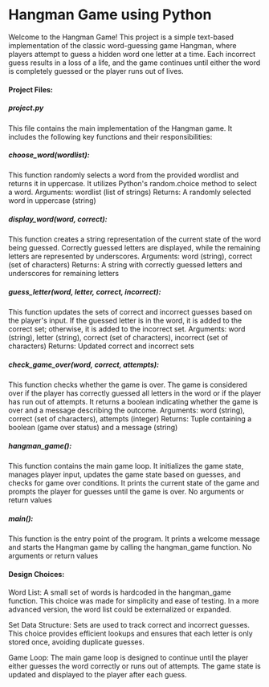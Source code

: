 # Hangman Game using Python

Welcome to the Hangman Game! This project is a simple text-based implementation of the classic word-guessing game Hangman, where players attempt to guess a hidden word one letter at a time. Each incorrect guess results in a loss of a life, and the game continues until either the word is completely guessed or the player runs out of lives.

#### Project Files:
##### project.py
This file contains the main implementation of the Hangman game. It includes the following key functions and their responsibilities:

##### choose_word(wordlist):

This function randomly selects a word from the provided wordlist and returns it in uppercase. It utilizes Python's random.choice method to select a word.
Arguments: wordlist (list of strings)
Returns: A randomly selected word in uppercase (string)

##### display_word(word, correct):

This function creates a string representation of the current state of the word being guessed. Correctly guessed letters are displayed, while the remaining letters are represented by underscores.
Arguments: word (string), correct (set of characters)
Returns: A string with correctly guessed letters and underscores for remaining letters

##### guess_letter(word, letter, correct, incorrect):

This function updates the sets of correct and incorrect guesses based on the player's input. If the guessed letter is in the word, it is added to the correct set; otherwise, it is added to the incorrect set.
Arguments: word (string), letter (string), correct (set of characters), incorrect (set of characters)
Returns: Updated correct and incorrect sets

##### check_game_over(word, correct, attempts):

This function checks whether the game is over. The game is considered over if the player has correctly guessed all letters in the word or if the player has run out of attempts. It returns a boolean indicating whether the game is over and a message describing the outcome.
Arguments: word (string), correct (set of characters), attempts (integer)
Returns: Tuple containing a boolean (game over status) and a message (string)

##### hangman_game():

This function contains the main game loop. It initializes the game state, manages player input, updates the game state based on guesses, and checks for game over conditions. It prints the current state of the game and prompts the player for guesses until the game is over.
No arguments or return values

##### main():

This function is the entry point of the program. It prints a welcome message and starts the Hangman game by calling the hangman_game function.
No arguments or return values

#### Design Choices:

Word List: A small set of words is hardcoded in the hangman_game function. This choice was made for simplicity and ease of testing. In a more advanced version, the word list could be externalized or expanded.

Set Data Structure: Sets are used to track correct and incorrect guesses. This choice provides efficient lookups and ensures that each letter is only stored once, avoiding duplicate guesses.

Game Loop: The main game loop is designed to continue until the player either guesses the word correctly or runs out of attempts. The game state is updated and displayed to the player after each guess.
